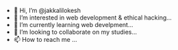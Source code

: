 - 👋 Hi, I’m @jakkalilokesh
- 👀 I’m interested in web development & ethical hacking...
- 🌱 I’m currently learning web develpment...
- 💞️ I’m looking to collaborate on my studies...
- 📫 How to reach me ...

<!---
jakkalilokesh/jakkalilokesh is a ✨ special ✨ repository because its `README.md` (this file) appears on your GitHub profile.
You can click the Preview link to take a look at your changes.
--->
